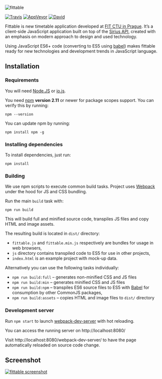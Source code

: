 ![fittable](http://i.imgur.com/tJuZ7l3.png)

[![Travis](https://img.shields.io/travis/cvut/fittable/master.svg?style=flat-square)](https://travis-ci.org/cvut/fittable)
[![AppVeyor](https://img.shields.io/appveyor/ci/cvut/fittable.svg?style=flat-square)](https://ci.appveyor.com/project/cvut/fittable)
[![David](https://img.shields.io/david/cvut/fittable.svg?style=flat-square)](https://david-dm.org/cvut/fittable)

Fittable is new timetable application developed at [FIT CTU in Prague](http://fit.cvut.cz).
It’s a client-side JavaScript application built on top of the [Sirius API](https://github.com/cvut/sirius), created with an emphasis on modern approach to design and used technology.

Using JavaScript ES6+ code (converting to ES5 using [babel](https://github.com/babel/babel)) makes fittable ready for new technologies and development trends in JavaScript language.


## Installation

### Requirements

You will need [Node.JS](http://www.nodejs.org) or [io.js](https://iojs.org/).

You need [npm](http://www.npmjs.com) **version 2.11** or newer for package scopes support. You can verify this by running:

```
npm --version
```

You can update npm by running:

```
npm install npm -g
```

### Installing dependencies

To install dependencies, just run:

```
npm install
```

### Building

We use npm scripts to execute common build tasks. Project uses [Webpack](https://webpack.github.io/) under the hood for JS and CSS bundling.

Run the main `build` task with:

```
npm run build
```

This will build full and minified source code, transpiles JS files and copy HTML and image assets.

The resulting build is located in `dist/` directory:

- `fittable.js` and `fittable.min.js` respectively are bundles for usage in web browsers,
- `js` directory contains transpiled code to ES5 for use in other projects,
- `index.html` is an example project with mock-up data.

Alternatively you can use the following tasks individually:

- `npm run build:full` – generates non-minified CSS and JS files
- `npm run build:min` – generates minified CSS and JS files
- `npm run build:npm` – transpiles ES6 source files to ES5 with [Babel](https://babeljs.io/) for consumption by other CommonJS packages,
- `npm run build:assets` – copies HTML and image files to `dist/` directory

### Development server

Run `npm start` to launch [webpack-dev-server](https://webpack.github.io/docs/webpack-dev-server.html) with hot reloading.

You can access the running server on http://localhost:8080/

Visit http://localhost:8080/webpack-dev-server/ to have the page automatically reloaded on source code change.

## Screenshot

[![fittable screenshot](http://i.imgur.com/CTv21ks.png)](http://i.imgur.com/CTv21ks.png)
